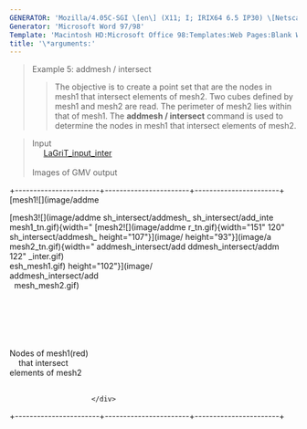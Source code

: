 ```yaml
---
GENERATOR: 'Mozilla/4.05C-SGI \[en\] (X11; I; IRIX64 6.5 IP30) \[Netscape\]'
Generator: 'Microsoft Word 97/98'
Template: 'Macintosh HD:Microsoft Office 98:Templates:Web Pages:Blank Web Page'
title: '\*arguments:'
---
```


> Example 5: addmesh / intersect
>
> > The objective is to create a point set that are the nodes in mesh1
> > that intersect elements of mesh2.
> > Two cubes defined by mesh1 and mesh2 are read. The perimeter of
> > mesh2 lies within that of mesh1. The **addmesh / intersect** command
> > is used to determine the nodes in mesh1 that intersect elements of
> > mesh2.

> Input\
>      [LaGriT\_input\_inter](../input_output/LaGriT_input_inter)\
>  \
> Images of GMV output

+-----------------------+-----------------------+-----------------------+
 [mesh1![](image/addme  <div align="left">     [mesh3![](image/addme 
 sh_intersect/addmesh_                         sh_intersect/add_inte 
 mesh1_tn.gif){width="  [mesh2![](image/addme  r_tn.gif){width="151" 
 120"                   sh_intersect/addmesh_  height="107"}](image/ 
 height="93"}](image/a  mesh2_tn.gif){width="  addmesh_intersect/add 
 ddmesh_intersect/addm  122"                   _inter.gif)           
 esh_mesh1.gif)         height="102"}](image/                        
                        addmesh_intersect/add                        
                        mesh_mesh2.gif)                              
                                                                     
                                                                     
                                                                     
                                                                     
                                                                     
                                                                     
                                               Nodes of mesh1(red)   
                                               that intersect        
                                               elements of mesh2     
                                                                     

                        </div>                                       
+-----------------------+-----------------------+-----------------------+
